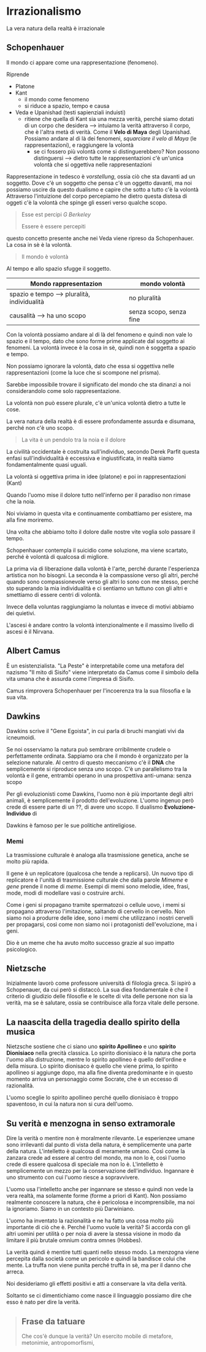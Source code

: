 # Irrazionalismo
La vera natura della realtà è irrazionale

## Schopenhauer
Il mondo ci appare come una rappresentazione (fenomeno).

Riprende
- Platone
- Kant
  - il mondo come fenomeno
  - si riduce a spazio, tempo e causa
- Veda e Upanishad (testi sapienziali induisti)
  - ritiene che quella di Kant sia una mezza verità, perché siamo dotati di un corpo che desidera --> intuiamo la verità attraverso il corpo, che è l'altra metà di verità. Come il **Velo di Maya** degli Upanishad. Possiamo andare al di là dei fenomeni, *squarciare il velo di Maya* (le rappresentazioni), e raggiungere la volontà
    - se ci fossero più volontà come si distinguerebbero? Non possono distinguersi --> dietro tutte le rappresentazioni c'è un'unica volontà che si oggettiva nelle rappresentazioni

Rappresentazione in tedesco è *vorstellung*, ossia ciò che sta davanti ad un soggetto.
Dove c'è un soggetto che pensa c'è un oggetto davanti, ma noi possiamo uscire da questo dualismo e capire che sotto a tutto c'è la volontà
Attraverso l'intuizione del corpo percepiamo he dietro questa distesa di oggeti c'è la volontà che spinge gli esseri verso qualche scopo.

> Esse est percipi
> *G Berkeley*
>
> Essere è essere percepiti

questo concetto presente anche nei Veda viene ripreso da Schopenhauer.
La cosa in sè è la volontà.

> Il mondo è volontà

Al tempo e allo spazio sfugge il soggetto.

Mondo rappresentazion | mondo volontà
----------------------|--------------
spazio e tempo --> pluralità, individualità | no pluralità
causalità --> ha uno scopo | senza scopo, senza fine

Con la volontà possiamo andare al di là del fenomeno e quindi non vale lo spazio e il tempo, dato che sono forme prime applicate dal soggetto ai fenomeni. La volontà invece è la cosa in sè, quindi non è soggetta a spazio e tempo.

Non possiamo ignorare la volontà, dato che essa si oggettiva nelle rappresentazioni (come la luce che si scompone nel prisma).

Sarebbe impossibile trovare il significato del mondo che sta dinanzi a noi considerandolo come solo rappresentazione.

La volontà non può essere plurale, c'è un'unica volontà dietro a tutte le cose.

La vera natura della realtà è di essere profondamente assurda e disumana, perché non c'è uno scopo.

> La vita è un pendolo tra la noia e il dolore

La civilità occidentale è costruita sull'individuo, secondo Derek Parfit questa enfasi sull'individualità è eccessiva e ingiustificata, in realtà siamo fondamentalmente quasi uguali.

La volontà si oggettiva prima in idee (platone) e poi in rappresentazioni (Kant)

Quando l'uomo mise il dolore tutto nell'inferno per il paradiso non rimase che la noia.

Noi viviamo in questa vita e continuamente combattiamo per esistere, ma alla fine moriremo.

Una volta che abbiamo tolto il dolore dalle nostre vite voglia solo passare il tempo.

Schopenhauer contempla il suicidio come soluzione, ma viene scartato, perché 
è volontà di qualcosa di migliore.

La prima via di liberazione dalla volontà è l'arte, perché durante l'esperienza artistica non ho bisogni.
La seconda è la compassione verso gli altri, perché quando sono compassionevole verso gli altri lo sono con me stesso, perché sto superando la mia individualità e ci sentiamo un tuttuno con gli altri e smettiamo di essere centri di volontà.

Invece della voluntas raggiungiamo la noluntas e invece di motivi abbiamo dei quietivi.

L'ascesi è andare contro la volontà intenzionalmente e il massimo livello di ascesi è il Nirvana.

## Albert Camus
È un esistenzialista. "La Peste" è interpretabile come una metafora del nazismo
"Il mito di Sisifo" viene interpretato da Camus come il simbolo della vita umana che è assurda come l'impresa di Sisifo.

Camus rimprovera Schopenhauer per l'incoerenza tra la sua filosofia e la sua vita.

## Dawkins
Dawkins scrive il "Gene Egoista", in cui parla di bruchi mangiati vivi da icneumoidi.

Se noi osserviamo la natura può sembrare orribilmente crudele o perfettamente ordinata. Sappiamo ora che il mondo è organizzato per la selezione naturale.
Al centro di questo meccanismo c'è il **DNA** che semplicemente si riproduce senza uno scopo. C'è un parallelismo tra la volontà e il gene, entrambi operano in una prospettiva anti-umana: senza scopo

Per gli evoluzionisti come Dawkins, l'uomo non è più importante degli altri animali, è semplicemente il prodotto dell'evoluzione. L'uomo ingenuo però crede di essere parte di un ??, di avere uno scopo.
Il dualismo **Evoluzione-Individuo** di

Dawkins è famoso per le sue politiche antireligiose.

### Memi
La trasmissione culturale è analoga alla trasmissione genetica, anche se molto più rapida.

Il gene è un replicatore (qualcosa che tende a replicarsi). Un nuovo tipo di replicatore è l'unità di trasmissione culturale che dalla parole *Mimeme* e *gene* prende il nome di *meme*.
Esempi di memi sono melodie, idee, frasi, mode, modi di modellare vasi o costruire archi.

Come i geni si propagano tramite spermatozoi o cellule uovo, i memi si propagano attraverso l'imitazione, saltando di cervello in cervello.
Non siamo noi a produrre delle idee, sono i memi che utilizzano i nostri cervelli per propagarsi, così come non siamo noi i protagonisti dell'evoluzione, ma i geni.

Dio è un meme che ha avuto molto successo grazie al suo impatto psicologico.

## Nietzsche
Inizialmente lavorò come professore università di filologia greca.
Si ispirò a Schopenauer, da cui però si distaccò.
La sua diea fondamentale è che il criterio di giudizio delle filosofie e le scelte di vita delle persone non sia la verità, ma se è salutare, ossia se contribuisce alla forza vitale delle persone.

## La naascita della tragedia deallo spirito della musica
Nietzsche sostiene che ci siano uno **spirito Apollineo** e uno **spirito Dionisiaco** nella grecità classica.
Lo spirito dionisiaco è la natura che porta l'uomo alla distruzione, mentre lo spirito apollineo è quello dell'ordine e della misura.
Lo spirito dionisaco è quello che viene prima, lo spirito apollineo si aggiunge dopo, ma alla fine diventa predominante e in questo momento arriva un personaggio come Socrate, che è un eccesso di razionalità.

L'uomo sceglie lo spirito apollineo perché quello dionisiaco è troppo spaventoso, in cui la natura non si cura dell'uomo.

## Su verità e menzogna in senso extramorale
Dire la verità o mentire non è moralmente rilevante.
Le esperienzee umane sono irrilevanti dal punto di vista della natura, è semplicemente una parte della natura.
L'intelletto è qualcosa di meramente umano.
Così come la zanzara crede ad essere al centro del mondo, ma non lo è, così l'uomo crede di essere qualcosa di speciale ma non lo è.
L'intelletto è semplicemente un mezzo per la conservazione dell'individuo.
Ingannare è uno strumento con cui l'uomo riesce a sopravvivere.

L'uomo usa l'intelletto anche per ingannare se stesso e quindi non vede la vera realtà, ma solamente forme (forme a priori di Kant).
Non possiamo realmente conoscere la natura, che è pericolosa e incomprensibile, ma noi la ignoriamo. Siamo in un contesto più Darwiniano.

L'uomo ha inventato la razionalità e ne ha fatto una cosa molto più importante di ciò che è.
Perché l'uomo vuole la verità? Si accorda con gli altri uomini per utilità o per noia di avere la stessa visione in modo da limitare il più brutale omnium contra omnes (Hobbes).

La verità quindi è mentire tutti quanti nello stesso modo.
La menzogna viene percepita dalla società come un pericolo e quindi la bandisce colui che mente. La truffa non viene punita perché truffa in sè, ma per il danno che arreca.

Noi desideriamo gli effetti positivi e atti a conservare la vita della verità.

Soltanto se ci dimentichiamo come nasce il linguaggio possiamo dire che esso è nato per dire la verità.

> ## Frase da tatuare
> Che cos'è dunque la verità? Un esercito mobile di metafore, metonimie, antropomorfismi,


